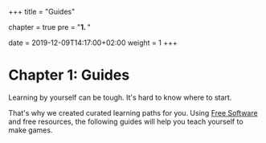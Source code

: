 +++
title = "Guides"

chapter = true
pre = "<b>1. </b>"

date = 2019-12-09T14:17:00+02:00
weight = 1
+++

# Chapter 1: Guides

Learning by yourself can be tough. It's hard to know where to start.

That's why we created curated learning paths for you. Using [Free Software](https://en.wikipedia.org/wiki/The_Free_Software_Definition) and free resources, the following guides will help you teach yourself to make games.
